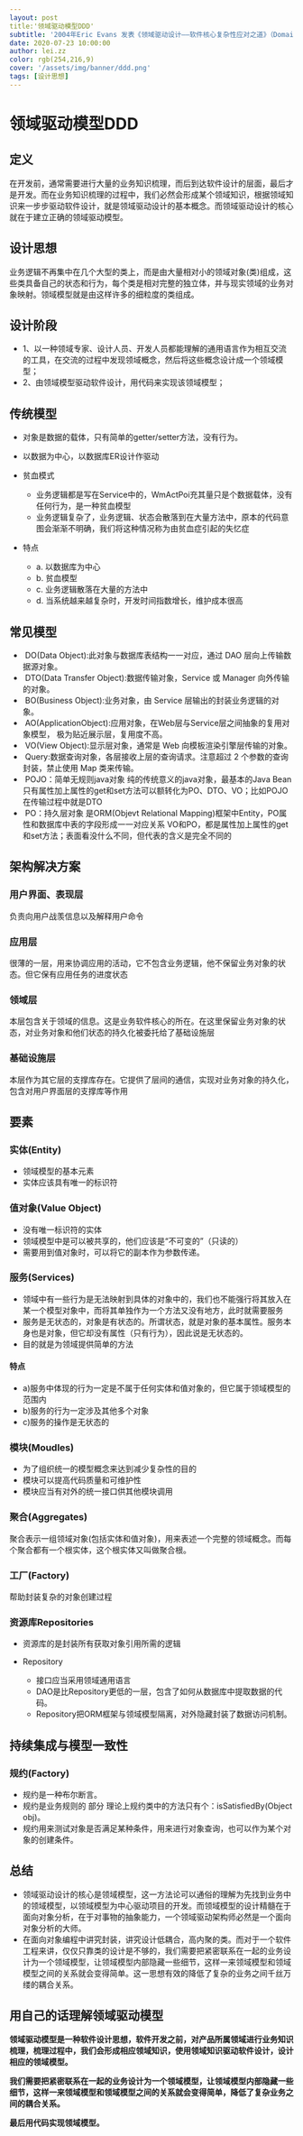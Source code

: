 ```yaml
---
layout: post
title:'领域驱动模型DDD'
subtitle: '2004年Eric Evans 发表《领域驱动设计——软件核心复杂性应对之道》（Domain-Driven Design –Tackling Complexity in the Heart of Software），简称Evans DDD，领域驱动设计思想进入软件开发者的视野'
date: 2020-07-23 10:00:00
author: lei.zz
color: rgb(254,216,9)
cover: '/assets/img/banner/ddd.png'
tags: [设计思想]
---
```


# 领域驱动模型DDD

## 定义

在开发前，通常需要进行大量的业务知识梳理，而后到达软件设计的层面，最后才是开发。而在业务知识梳理的过程中，我们必然会形成某个领域知识，根据领域知识来一步步驱动软件设计，就是领域驱动设计的基本概念。而领域驱动设计的核心就在于建立正确的领域驱动模型。

## 设计思想

业务逻辑不再集中在几个大型的类上，而是由大量相对小的领域对象(类)组成，这些类具备自己的状态和行为，每个类是相对完整的独立体，并与现实领域的业务对象映射。领域模型就是由这样许多的细粒度的类组成。

## 设计阶段

- 1、以一种领域专家、设计人员、开发人员都能理解的通用语言作为相互交流的工具，在交流的过程中发现领域概念，然后将这些概念设计成一个领域模型；
- 2、由领域模型驱动软件设计，用代码来实现该领域模型；

## 传统模型

- 对象是数据的载体，只有简单的getter/setter方法，没有行为。
- 以数据为中心，以数据库ER设计作驱动
- 贫血模式

  - 业务逻辑都是写在Service中的，WmActPoi充其量只是个数据载体，没有任何行为，是一种贫血模型
  - 业务逻辑复杂了，业务逻辑、状态会散落到在大量方法中，原本的代码意图会渐渐不明确，我们将这种情况称为由贫血症引起的失忆症

- 特点

  - a. 以数据库为中心
  - b. 贫血模型
  - c. 业务逻辑散落在大量的方法中
  - d. 当系统越来越复杂时，开发时间指数增长，维护成本很高

## 常见模型

-  DO(Data Object):此对象与数据库表结构一一对应，通过 DAO 层向上传输数据源对象。
-  DTO(Data Transfer Object):数据传输对象，Service 或 Manager 向外传输的对象。
-  BO(Business Object):业务对象，由 Service 层输出的封装业务逻辑的对象。
-  AO(ApplicationObject):应用对象，在Web层与Service层之间抽象的复用对象模型， 极为贴近展示层，复用度不高。
-  VO(View Object):显示层对象，通常是 Web 向模板渲染引擎层传输的对象。
-  Query:数据查询对象，各层接收上层的查询请求。注意超过 2 个参数的查询封装，禁止使用 Map 类来传输。
-  POJO：简单无规则java对象
   纯的传统意义的java对象，最基本的Java Bean只有属性加上属性的get和set方法可以额转化为PO、DTO、VO；比如POJO在传输过程中就是DTO
-  PO：持久层对象
   是ORM(Objevt Relational Mapping)框架中Entity，PO属性和数据库中表的字段形成一一对应关系
   VO和PO，都是属性加上属性的get和set方法；表面看没什么不同，但代表的含义是完全不同的

## 架构解决方案

### 用户界面、表现层

负责向用户战羡信息以及解释用户命令

### 应用层

很薄的一层，用来协调应用的活动，它不包含业务逻辑，他不保留业务对象的状态。但它保有应用任务的进度状态

### 领域层

本层包含关于领域的信息。这是业务软件核心的所在。在这里保留业务对象的状态，对业务对象和他们状态的持久化被委托给了基础设施层

### 基础设施层

本层作为其它层的支撑库存在。它提供了层间的通信，实现对业务对象的持久化，包含对用户界面层的支撑库等作用

## 要素

### 实体(Entity) 

- 领域模型的基本元素
- 实体应该具有唯一的标识符

### 值对象(Value Object)

- 没有唯一标识符的实体
- 领域模型中是可以被共享的，他们应该是“不可变的”（只读的）
- 需要用到值对象时，可以将它的副本作为参数传递。

### 服务(Services)

- 领域中有一些行为是无法映射到具体的对象中的，我们也不能强行将其放入在某一个模型对象中，而将其单独作为一个方法又没有地方，此时就需要服务
- 服务是无状态的，对象是有状态的。所谓状态，就是对象的基本属性。服务本身也是对象，但它却没有属性（只有行为），因此说是无状态的。
- 目的就是为领域提供简单的方法

#### 特点

- a)服务中体现的行为一定是不属于任何实体和值对象的，但它属于领域模型的范围内
- b)服务的行为一定涉及其他多个对象
- c)服务的操作是无状态的

### 模块(Moudles)

- 为了组织统一的模型概念来达到减少复杂性的目的
- 模块可以提高代码质量和可维护性
- 模块应当有对外的统一接口供其他模块调用

### 聚合(Aggregates)

聚合表示一组领域对象(包括实体和值对象)，用来表述一个完整的领域概念。而每个聚合都有一个根实体，这个根实体又叫做聚合根。

### 工厂(Factory)

帮助封装复杂的对象创建过程

### 资源库Repositories

- 资源库的是封装所有获取对象引用所需的逻辑
- Repository

  - 接口应当采用领域通用语言
  - DAO是比Repository更低的一层，包含了如何从数据库中提取数据的代码。
  - Repository把ORM框架与领域模型隔离，对外隐藏封装了数据访问机制。

## 持续集成与模型一致性

### 规约(Factory)

- 规约是一种布尔断言。
- 规约是业务规则的 部分 理论上规约类中的方法只有个：isSatisfiedBy(Object obj)。
- 规约用来测试对象是否满足某种条件，用来进行对象查询，也可以作为某个对象的创建条件。

## 总结

- 领域驱动设计的核心是领域模型，这一方法论可以通俗的理解为先找到业务中的领域模型，以领域模型为中心驱动项目的开发。而领域模型的设计精髓在于面向对象分析，在于对事物的抽象能力，一个领域驱动架构师必然是一个面向对象分析的大师。
- 在面向对象编程中讲究封装，讲究设计低耦合，高内聚的类。而对于一个软件工程来讲，仅仅只靠类的设计是不够的，我们需要把紧密联系在一起的业务设计为一个领域模型，让领域模型内部隐藏一些细节，这样一来领域模型和领域模型之间的关系就会变得简单。这一思想有效的降低了复杂的业务之间千丝万缕的耦合关系。



## 用自己的话理解领域驱动模型

**领域驱动模型是一种软件设计思想，软件开发之前，对产品所属领域进行业务知识梳理，梳理过程中，我们会形成相应领域知识，使用领域知识驱动软件设计，设计相应的领域模型。**

**我们需要把紧密联系在一起的业务设计为一个领域模型，让领域模型内部隐藏一些细节，这样一来领域模型和领域模型之间的关系就会变得简单，降低了复杂业务之间的耦合关系。**

**最后用代码实现领域模型。**